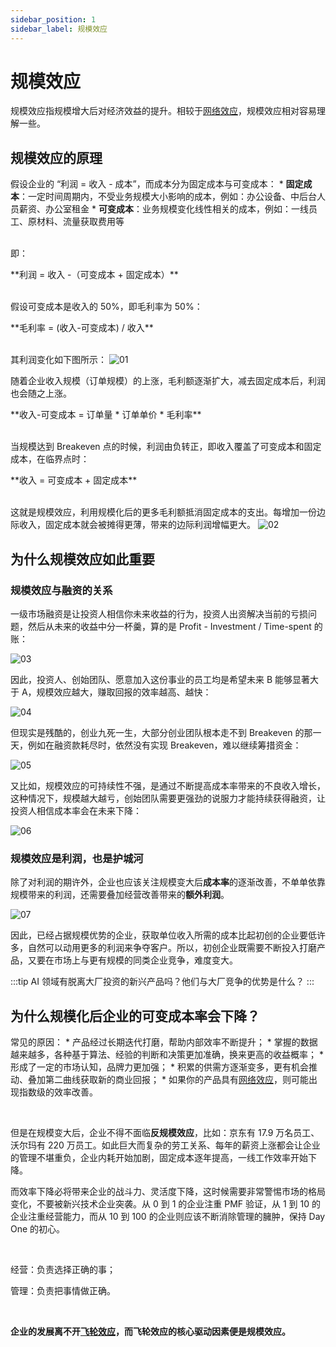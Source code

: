 ```yaml
---
sidebar_position: 1
sidebar_label: 规模效应
---
```


# 规模效应

规模效应指规模增大后对经济效益的提升。相较于[网络效应](docs\Product\general-skills\what-is\network-effect.md)，规模效应相对容易理解一些。

## 规模效应的原理

假设企业的 “利润 = 收入 - 成本”，而成本分为固定成本与可变成本：
    * **固定成本**：一定时间周期内，不受业务规模大小影响的成本，例如：办公设备、中后台人员薪资、办公室租金
    * **可变成本**：业务规模变化线性相关的成本，例如：一线员工、原材料、流量获取费用等


<br/>即：
<br/>
<div class="text-center">**利润 = 收入 -（可变成本 + 固定成本）**</div>
<br/>

假设可变成本是收入的 50%，即毛利率为 50%：
<br/>
<div class="text-center">**毛利率 = (收入-可变成本) / 收入**</div>
<br/>

其利润变化如下图所示：
![01](/img/general-skills/scale-effect_images/01.png)


随着企业收入规模（订单规模）的上涨，毛利额逐渐扩大，减去固定成本后，利润也会随之上涨。
<br/>
<div class="text-center">**收入-可变成本 = 订单量 * 订单单价 * 毛利率**</div>
<br/>


当规模达到 Breakeven 点的时候，利润由负转正，即收入覆盖了可变成本和固定成本，在临界点时：
<br/>
<div class="text-center">**收入 = 可变成本 + 固定成本**</div>
<br/>

这就是规模效应，利用规模化后的更多毛利额抵消固定成本的支出。每增加一份边际收入，固定成本就会被摊得更薄，带来的边际利润增幅更大。
![02](/img/general-skills/scale-effect_images/02.png)

## 为什么规模效应如此重要

### 规模效应与融资的关系

一级市场融资是让投资人相信你未来收益的行为，投资人出资解决当前的亏损问题，然后从未来的收益中分一杯羹，算的是 Profit - Investment / Time-spent 的账：

![03](/img/general-skills/scale-effect_images/03.png)

因此，投资人、创始团队、愿意加入这份事业的员工均是希望未来 B 能够显著大于 A，规模效应越大，赚取回报的效率越高、越快：​​

![04](/img/general-skills/scale-effect_images/04.png)

但现实是残酷的，创业九死一生，大部分创业团队根本走不到 Breakeven 的那一天，例如在融资款耗尽时，依然没有实现 Breakeven，难以继续筹措资金：

![05](/img/general-skills/scale-effect_images/05.png)

又比如，规模效应的可持续性不强，是通过不断提高成本率带来的不良收入增长，这种情况下，规模越大越亏，创始团队需要更强劲的说服力才能持续获得融资，让投资人相信成本率会在未来下降：

![06](/img/general-skills/scale-effect_images/06.png)

### 规模效应是利润，也是护城河

除了对利润的期许外，企业也应该关注规模变大后**成本率**的逐渐改善，不单单依靠规模带来的利润，还需要叠加经营改善带来的**额外利润**。

![07](/img/general-skills/scale-effect_images/07.png)

因此，已经占据规模优势的企业，获取单位收入所需的成本比起初创的企业要低许多，自然可以动用更多的利润来争夺客户。所以，初创企业既需要不断投入打磨产品，又要在市场上与更有规模的同类企业竞争，难度变大。

:::tip
AI 领域有脱离大厂投资的新兴产品吗？他们与大厂竞争的优势是什么？
:::

## 为什么规模化后企业的可变成本率会下降？

常见的原因：
    * 产品经过长期迭代打磨，帮助内部效率不断提升；
    * 掌握的数据越来越多，各种基于算法、经验的判断和决策更加准确，换来更高的收益概率；
    * 形成了一定的市场认知，品牌力更加强；
    * 积累的供需方逐渐变多，更有机会推动、叠加第二曲线获取新的商业回报；
    * 如果你的产品具有[网络效应](docs\Product\general-skills\what-is\network-effect.md)，则可能出现指数级的效率改善。

<br/>

但是在规模变大后，企业不得不面临**反规模效应**，比如：京东有 17.9 万名员工、沃尔玛有 220 万员工。如此巨大而复杂的劳工关系、每年的薪资上涨都会让企业的管理不堪重负，企业内耗开始加剧，固定成本逐年提高，一线工作效率开始下降。



而效率下降必将带来企业的战斗力、灵活度下降，这时候需要非常警惕市场的格局变化，不要被新兴技术企业突袭。从 0 到 1 的企业注重 PMF 验证，从 1 到 10 的企业注重经营能力，而从 10 到 100 的企业则应该不断消除管理的臃肿，保持 Day One 的初心。

<br/>

经营：负责选择正确的事；

管理：负责把事情做正确。

<br/>

**企业的发展离不开[飞轮效应](docs\Product\general-skills\what-is\flywheel-effect.md)，而飞轮效应的核心驱动因素便是规模效应。**

